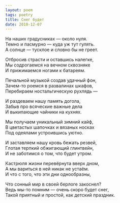 ```yaml
---
layout: poem
tags: poetry
title: Снег будет
date: 2010-12-07
---
```


На наших градусниках — около нуля.<br>
Темно и пасмурно — куда уж тут гулять.<br>
А солнце — тусклое и словно бы не греет.<br>

Отбросив страсти и оставшись налегке,<br>
Мы содрогаемся на вечном сквозняке<br>
И прижимаемся ногами к батареям.<br>

Печальной музыкой создав удачный фон,<br>
Зачем-то роемся в развалинах шкафов,<br>
Перебираем ностальгическую рухлядь —<br>

И раздеваем нашу память догола,<br>
Забыв про всяческие важные дела<br>
И выкипающие чайники на кухнях.<br>

Мы получаем уникальный зимний кайф,<br>
В цветастых шапочках и вязаных носках<br>
Под одеялами устроившись уютно.<br>

И заставляем нашу кровь бежать резвей,<br>
Глотая терпкий обжигающий глинтвейн,<br>
И не заботимся о том, что будет утром.<br>

Кастрюля жизни перевёрнута вверх дном,<br>
А мы вариться в ней никак не устаём.<br>
И что с того, что эти дни однообразны,<br>

Что сонный мир в своей берлоге закоснел?<br>
Ведь мы-то помним — очень скоро будет снег,<br>
Такой приятный и простой, как детский праздник.
